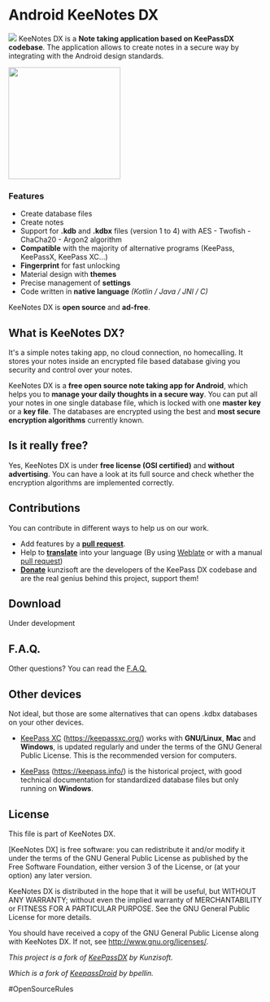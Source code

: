 # Android KeeNotes DX

<img src="https://raw.githubusercontent.com/NuvemCorp/KeeNotesDX/master/art/icon.png"> KeeNotes DX is a **Note taking application based on KeePassDX codebase**. The application allows to create notes in a secure way by integrating with the Android design standards.

<img src="https://raw.githubusercontent.com/NuvemCorp/KeeNotesDX/master/art/screen.jpg" width="220">

### Features

 * Create database files
 * Create notes
 * Support for **.kdb** and **.kdbx** files (version 1 to 4) with AES - Twofish - ChaCha20 - Argon2 algorithm
 * **Compatible** with the majority of alternative programs (KeePass, KeePassX, KeePass XC...)
 * **Fingerprint** for fast unlocking
 * Material design with **themes**
 * Precise management of **settings**
 * Code written in **native language** *(Kotlin / Java / JNI / C)*

KeeNotes DX is **open source** and **ad-free**. 

## What is KeeNotes DX?

It's a simple notes taking app, no cloud connection, no homecalling. It stores your notes inside an encrypted file based database giving you security and control over your notes.

KeeNotes DX is a **free open source note taking app for Android**, which helps you to **manage your daily thoughts in a secure way**. You can put all your notes in one single database file, which is locked with one **master key** or a **key file**. The databases are encrypted using the best and **most secure encryption algorithms** currently known.

## Is it really free?

Yes, KeeNotes DX is under **free license (OSI certified)** and **without advertising**. You can have a look at its full source and check whether the encryption algorithms are implemented correctly.

## Contributions

You can contribute in different ways to help us on our work.

* Add features by a **[pull request](https://help.github.com/articles/about-pull-requests/)**.
* Help to **[translate](https://hosted.weblate.org/projects/keepass-dx/strings/)** into your language (By using [Weblate](https://hosted.weblate.org/projects/keepass-dx/) or with a manual [pull request](https://help.github.com/articles/about-pull-requests/))
* **[Donate](https://www.kunzisoft.com/donation)** kunzisoft are the developers of the KeePass DX codebase and are the real genius behind this project, support them!

## Download

Under development

## F.A.Q.

Other questions? You can read the [F.A.Q.](https://www.keepassdx.com/FAQ) 
	
## Other devices

Not ideal, but those are some alternatives that can opens .kdbx databases on your other devices.

- [KeePass XC](https://keepassxc.org/) (https://keepassxc.org/) works with **GNU/Linux**, **Mac** and **Windows**, is updated regularly and under the terms of the GNU General Public License. This is the recommended version for computers.

- [KeePass](https://keepass.info/) (https://keepass.info/) is the historical project, with good technical documentation for standardized database files but only running on **Windows**.

## License

 This file is part of KeeNotes DX.

  [KeeNotes DX] is free software: you can redistribute it and/or modify
  it under the terms of the GNU General Public License as published by
  the Free Software Foundation, either version 3 of the License, or
  (at your option) any later version.

  KeeNotes DX is distributed in the hope that it will be useful,
  but WITHOUT ANY WARRANTY; without even the implied warranty of
  MERCHANTABILITY or FITNESS FOR A PARTICULAR PURPOSE.  See the
  GNU General Public License for more details.

  You should have received a copy of the GNU General Public License
  along with KeeNotes DX.  If not, see <http://www.gnu.org/licenses/>.
  
  *This project is a fork of [KeePassDX](https://github.com/Kunzisoft/KeePassDX) by Kunzisoft.*

 
  *Which is a fork of [KeepassDroid](https://github.com/bpellin/keepassdroid) by bpellin.*
  
  #OpenSourceRules
